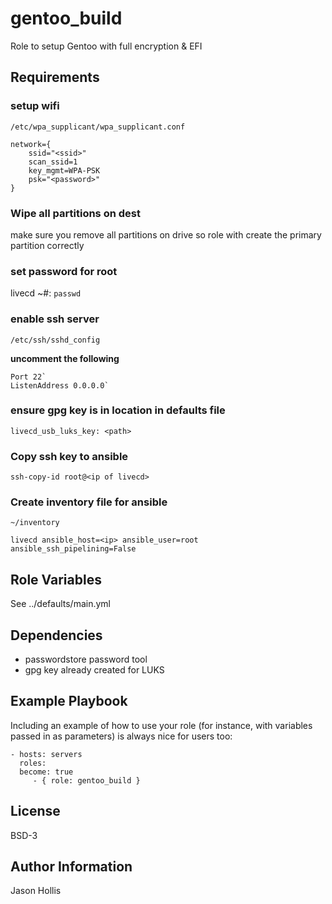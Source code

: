 gentoo_build
=========

Role to setup Gentoo with full encryption & EFI

Requirements
------------

### setup wifi

`/etc/wpa_supplicant/wpa_supplicant.conf`


    network={
        ssid="<ssid>"
        scan_ssid=1
        key_mgmt=WPA-PSK
        psk="<password>"
    }

### Wipe all partitions on dest

make sure you remove all partitions on drive so role with create the primary partition correctly

### set password for root

livecd ~#: `passwd`

### enable ssh server

`/etc/ssh/sshd_config`

**uncomment the following**

    Port 22`
    ListenAddress 0.0.0.0`

### ensure gpg key is in location in defaults file


    livecd_usb_luks_key: <path>


### Copy ssh key to ansible

    ssh-copy-id root@<ip of livecd>

### Create inventory file for ansible

`~/inventory`

    livecd ansible_host=<ip> ansible_user=root ansible_ssh_pipelining=False


Role Variables
--------------

See  ../defaults/main.yml


Dependencies
------------

* passwordstore password tool
* gpg key already created for LUKS

Example Playbook
----------------

Including an example of how to use your role (for instance, with variables passed in as parameters) is always nice for users too:

    - hosts: servers
      roles:
      become: true
         - { role: gentoo_build }

License
-------

BSD-3

Author Information
------------------

Jason Hollis
